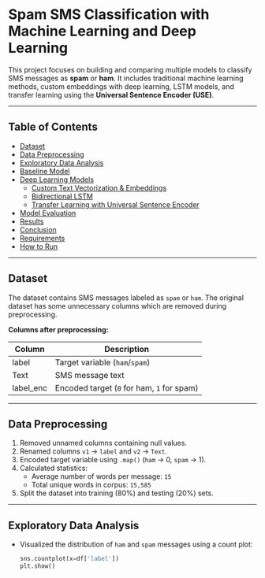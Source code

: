 # Spam SMS Classification with Machine Learning and Deep Learning

This project focuses on building and comparing multiple models to classify SMS messages as **spam** or **ham**. It includes traditional machine learning methods, custom embeddings with deep learning, LSTM models, and transfer learning using the **Universal Sentence Encoder (USE)**.

---

## Table of Contents

- [Dataset](#dataset)  
- [Data Preprocessing](#data-preprocessing)  
- [Exploratory Data Analysis](#exploratory-data-analysis)  
- [Baseline Model](#baseline-model)  
- [Deep Learning Models](#deep-learning-models)  
  - [Custom Text Vectorization & Embeddings](#custom-text-vectorization--embeddings)  
  - [Bidirectional LSTM](#bidirectional-lstm)  
  - [Transfer Learning with Universal Sentence Encoder](#transfer-learning-with-universal-sentence-encoder)  
- [Model Evaluation](#model-evaluation)  
- [Results](#results)  
- [Conclusion](#conclusion)  
- [Requirements](#requirements)  
- [How to Run](#how-to-run)  

---

## Dataset

The dataset contains SMS messages labeled as `spam` or `ham`. The original dataset has some unnecessary columns which are removed during preprocessing.  

**Columns after preprocessing:**

| Column      | Description                  |
|------------|------------------------------|
| label      | Target variable (`ham`/`spam`) |
| Text       | SMS message text              |
| label_enc  | Encoded target (`0` for ham, `1` for spam) |

---

## Data Preprocessing

1. Removed unnamed columns containing null values.  
2. Renamed columns `v1` → `label` and `v2` → `Text`.  
3. Encoded target variable using `.map()` (`ham` → 0, `spam` → 1).  
4. Calculated statistics:  
   - Average number of words per message: `15`  
   - Total unique words in corpus: `15,585`  
5. Split the dataset into training (80%) and testing (20%) sets.  

---

## Exploratory Data Analysis

- Visualized the distribution of `ham` and `spam` messages using a count plot:  
  ```python
  sns.countplot(x=df['label'])
  plt.show()
